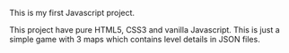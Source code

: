 This is my first Javascript project.

This project have pure HTML5, CSS3 and vanilla Javascript.
This is just a simple game with 3 maps which contains level details in JSON files.
